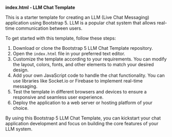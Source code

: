 **index.html - LLM Chat Template**

This is a starter template for creating an LLM (Live Chat Messaging) application using Bootstrap 5. LLM is a popular chat system that allows real-time communication between users.

To get started with this template, follow these steps:

1. Download or clone the Bootstrap 5 LLM Chat Template repository.
2. Open the `index.html` file in your preferred text editor.
3. Customize the template according to your requirements. You can modify the layout, colors, fonts, and other elements to match your desired design.
4. Add your own JavaScript code to handle the chat functionality. You can use libraries like Socket.io or Firebase to implement real-time messaging.
5. Test the template in different browsers and devices to ensure a responsive and seamless user experience.
6. Deploy the application to a web server or hosting platform of your choice.

By using this Bootstrap 5 LLM Chat Template, you can kickstart your chat application development and focus on building the core features of your LLM system.
